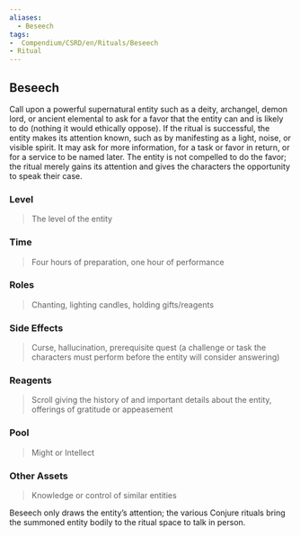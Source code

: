 ```yaml
---
aliases:
  - Beseech
tags:
-  Compendium/CSRD/en/Rituals/Beseech
- Ritual
---
```

## Beseech
Call upon a powerful supernatural entity such as a deity, archangel, demon lord, or ancient elemental to ask for a favor that the entity can and is likely to do (nothing it would ethically oppose). If the ritual is successful, the entity makes its attention known, such as by manifesting as a light, noise, or visible spirit. It may ask for more information, for a task or favor in return, or for a service to be named later. The entity is not compelled to do the favor; the ritual merely gains its attention and gives the characters the opportunity to speak their case. 

### Level 
>The level of the entity 
### Time 
>Four hours of preparation, one hour of performance 
### Roles  
>Chanting, lighting candles, holding gifts/reagents 
### Side Effects  
>Curse, hallucination, prerequisite quest (a challenge or task the characters must perform before the entity will consider answering) 
### Reagents  
>Scroll giving the history of and important details about the entity, offerings of gratitude or appeasement 
### Pool 
>Might or Intellect 
### Other Assets 
>Knowledge or control of similar entities

Beseech only draws the entity’s attention; the various Conjure rituals bring the summoned entity bodily to the ritual space to talk in person.
